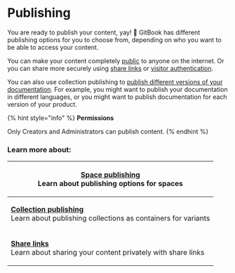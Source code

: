 # Publishing

You are ready to publish your content, yay! 🎉 GitBook has different publishing options for you to choose from, depending on who you want to be able to access your content.

You can make your content completely [public](space-publishing.md#public-space) to anyone on the internet. Or you can share more securely using [share links](share-links.md) or [visitor authentication](space-publishing.md#visitor-authentication).

You can also use collection publishing to [publish different versions of your documentation](collection-publishing.md#how-to-publish-a-collection-of-variants). For example, you might want to publish your documentation in different languages, or you might want to publish documentation for each version of your product.

{% hint style="info" %}
**Permissions**

Only Creators and Administrators can publish content.
{% endhint %}

### Learn more about:

| <p><strong></strong><a href="space-publishing.md"><strong>Space publishing</strong></a><br>Learn about publishing options for spaces</p>               |
| ------------------------------------------------------------------------------------------------------------------------------------------------------ |
| <p><a href="collection-publishing.md"><strong>Collection publishing</strong></a><br>Learn about publishing collections as containers for variants </p> |
| <p><a href="share-links.md"><strong>Share links</strong></a><br>Learn about sharing your content privately with share links</p>                        |
